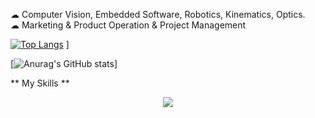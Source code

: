  ☁ Computer Vision, Embedded Software, Robotics, Kinematics, Optics. <br>
  ☁ Marketing & Product Operation & Project Management

 [![Top Langs](https://github-readme-stats.vercel.app/api/top-langs/?username=uuyymilkyl&layout=compact)](https://github.com/anuraghazra/github-readme-stats) ]

 [![Anurag's GitHub stats](https://github-readme-stats.vercel.app/api?username=uuyymilkyl&show_icons=true&theme=synthwave)]



** My Skills **
<p align="center">
  <a href="https://skillicons.dev">
    <img src="https://skillicons.dev/icons?i=git,cpp,python,docker,opencv,c,ros,linux,vim,qt,matlab" />
  </a>
</p>
